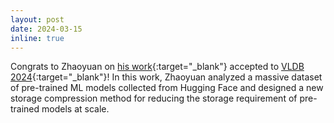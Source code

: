 ```yaml
---
layout: post
date: 2024-03-15
inline: true
---
```


Congrats to Zhaoyuan on [his work](https://arxiv.org/abs/2402.13429){:target="\_blank"} accepted to [VLDB 2024](https://vldb.org/2024/){:target="\_blank"}!
In this work, Zhaoyuan analyzed a massive dataset of pre-trained ML models collected from Hugging Face and designed a new storage compression method for reducing the storage requirement of pre-trained models at scale.
